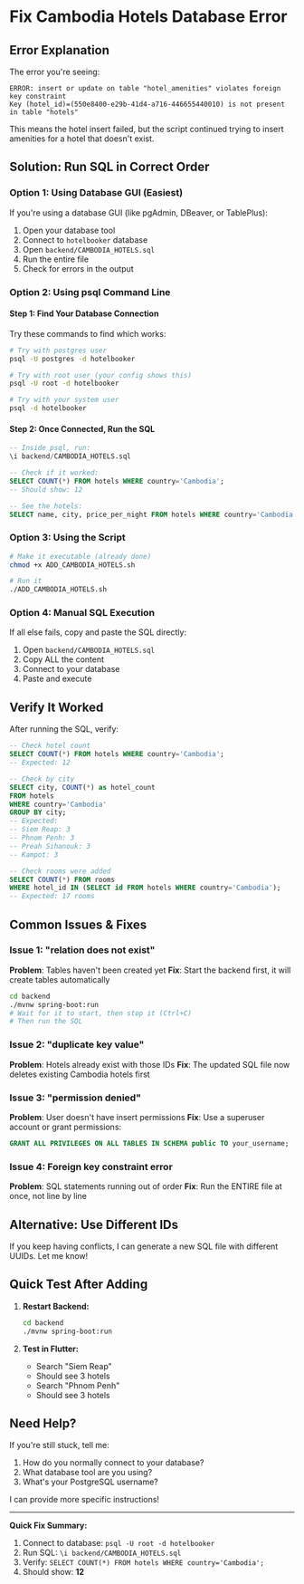 # Fix Cambodia Hotels Database Error

## Error Explanation

The error you're seeing:
```
ERROR: insert or update on table "hotel_amenities" violates foreign key constraint
Key (hotel_id)=(550e8400-e29b-41d4-a716-446655440010) is not present in table "hotels"
```

This means the hotel insert failed, but the script continued trying to insert amenities for a hotel that doesn't exist.

## Solution: Run SQL in Correct Order

### Option 1: Using Database GUI (Easiest)

If you're using a database GUI (like pgAdmin, DBeaver, or TablePlus):

1. Open your database tool
2. Connect to `hotelbooker` database
3. Open `backend/CAMBODIA_HOTELS.sql`
4. Run the entire file
5. Check for errors in the output

### Option 2: Using psql Command Line

#### Step 1: Find Your Database Connection

Try these commands to find which works:

```bash
# Try with postgres user
psql -U postgres -d hotelbooker

# Try with root user (your config shows this)
psql -U root -d hotelbooker

# Try with your system user
psql -d hotelbooker
```

#### Step 2: Once Connected, Run the SQL

```sql
-- Inside psql, run:
\i backend/CAMBODIA_HOTELS.sql

-- Check if it worked:
SELECT COUNT(*) FROM hotels WHERE country='Cambodia';
-- Should show: 12

-- See the hotels:
SELECT name, city, price_per_night FROM hotels WHERE country='Cambodia';
```

### Option 3: Using the Script

```bash
# Make it executable (already done)
chmod +x ADD_CAMBODIA_HOTELS.sh

# Run it
./ADD_CAMBODIA_HOTELS.sh
```

### Option 4: Manual SQL Execution

If all else fails, copy and paste the SQL directly:

1. Open `backend/CAMBODIA_HOTELS.sql`
2. Copy ALL the content
3. Connect to your database
4. Paste and execute

## Verify It Worked

After running the SQL, verify:

```sql
-- Check hotel count
SELECT COUNT(*) FROM hotels WHERE country='Cambodia';
-- Expected: 12

-- Check by city
SELECT city, COUNT(*) as hotel_count 
FROM hotels 
WHERE country='Cambodia' 
GROUP BY city;
-- Expected:
-- Siem Reap: 3
-- Phnom Penh: 3
-- Preah Sihanouk: 3
-- Kampot: 3

-- Check rooms were added
SELECT COUNT(*) FROM rooms 
WHERE hotel_id IN (SELECT id FROM hotels WHERE country='Cambodia');
-- Expected: 17 rooms
```

## Common Issues & Fixes

### Issue 1: "relation does not exist"
**Problem**: Tables haven't been created yet
**Fix**: Start the backend first, it will create tables automatically
```bash
cd backend
./mvnw spring-boot:run
# Wait for it to start, then stop it (Ctrl+C)
# Then run the SQL
```

### Issue 2: "duplicate key value"
**Problem**: Hotels already exist with those IDs
**Fix**: The updated SQL file now deletes existing Cambodia hotels first

### Issue 3: "permission denied"
**Problem**: User doesn't have insert permissions
**Fix**: Use a superuser account or grant permissions:
```sql
GRANT ALL PRIVILEGES ON ALL TABLES IN SCHEMA public TO your_username;
```

### Issue 4: Foreign key constraint error
**Problem**: SQL statements running out of order
**Fix**: Run the ENTIRE file at once, not line by line

## Alternative: Use Different IDs

If you keep having conflicts, I can generate a new SQL file with different UUIDs. Let me know!

## Quick Test After Adding

1. **Restart Backend:**
   ```bash
   cd backend
   ./mvnw spring-boot:run
   ```

2. **Test in Flutter:**
   - Search "Siem Reap"
   - Should see 3 hotels
   - Search "Phnom Penh"
   - Should see 3 hotels

## Need Help?

If you're still stuck, tell me:
1. How do you normally connect to your database?
2. What database tool are you using?
3. What's your PostgreSQL username?

I can provide more specific instructions!

---

**Quick Fix Summary:**
1. Connect to database: `psql -U root -d hotelbooker`
2. Run SQL: `\i backend/CAMBODIA_HOTELS.sql`
3. Verify: `SELECT COUNT(*) FROM hotels WHERE country='Cambodia';`
4. Should show: **12**
